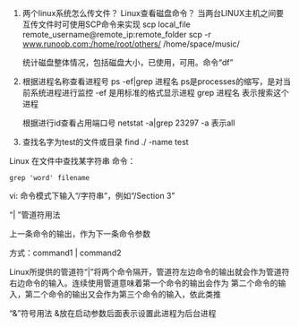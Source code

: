 1. 两个linux系统怎么传文件？ Linux查看磁盘命令？
    当两台LINUX主机之间要互传文件时可使用SCP命令来实现
    scp local_file remote_username@remote_ip:remote_folder 
    scp -r www.runoob.com:/home/root/others/ /home/space/music/

    统计磁盘整体情况，包括磁盘大小，已使用，可用。命令“df”

2. 根据进程名称查看进程号
    ps -ef|grep 进程名
    ps是processes的缩写，是对当前系统进程进行监控
    -ef 是用标准的格式显示进程
    grep 进程名 表示搜索这个进程


    根据进行id查看占用端口号
    netstat -a|grep 23297
    -a 表示all



3. 查找名字为test的文件或目录
    find ./ -name test


Linux 在文件中查找某字符串
命令：

    grep 'word' filename

vi:
    命令模式下输入“/字符串”，例如“/Section 3”



“| ”管道符用法

上一条命令的输出，作为下一条命令参数

方式：command1 | command2

Linux所提供的管道符“|”将两个命令隔开，管道符左边命令的输出就会作为管道符右边命令的输入。连续使用管道意味着第一个命令的输出会作为 第二个命令的输入，第二个命令的输出又会作为第三个命令的输入，依此类推

“&”符号用法
&放在启动参数后面表示设置此进程为后台进程
